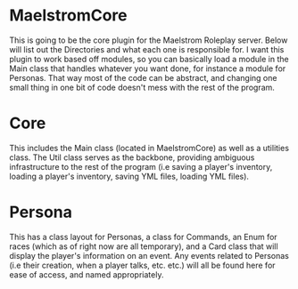 # MaelstromCore

This is going to be the core plugin for the Maelstrom Roleplay server. Below will list out the Directories and what each one is responsible for.
I want this plugin to work based off modules, so you can basically load a module in the Main class that handles whatever you want done, for instance a module for Personas. That way most of the code can be abstract, and changing one small thing in one bit of code doesn't mess with the rest of the program.

# Core

This includes the Main class (located in MaelstromCore) as well as a utilities class. The Util class serves as the backbone, providing ambiguous infrastructure to the rest of the program (i.e saving a player's inventory, loading a player's inventory, saving YML files, loading YML files).

# Persona

This has a class layout for Personas, a class for Commands, an Enum for races (which as of right now are all temporary), and a Card class that will display the player's information on an event.
Any events related to Personas (i.e their creation, when a player talks, etc. etc.) will all be found here for ease of access, and named appropriately.
